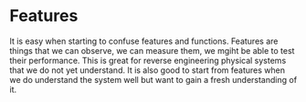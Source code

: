 # Features

It is easy when starting to confuse features and functions. Features are things that we can observe, we can measure them, we mgiht be able to test their performance. This is great for reverse engineering physical systems that we do not yet understand. It is also good to start from features when we do understand the system well but want to gain a fresh understanding of it.
